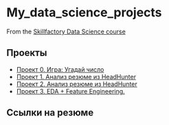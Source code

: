 # My_data_science_projects

From the [Skillfactory Data Science course](https://skillfactory.ru/data-scientist)

## Проекты

* [Проект 0. Игра: Угадай число](https://github.com/Olesya92/sf_data_science/tree/main/project_0)
* [Проект 1. Анализ резюме из HeadHunter](https://github.com/Olesya92/sf_data_science/tree/main/project-1)
* [Проект 2. Анализ резюме из HeadHunter](https://github.com/Olesya92/sf_data_science/tree/main/project-2)
* [Проект 3. EDA + Feature Engineering. ](https://github.com/Olesya92/sf_data_science/tree/main/project-3)

## Ссылки на резюме
